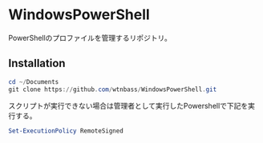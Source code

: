 # WindowsPowerShell

PowerShellのプロファイルを管理するリポジトリ。

## Installation

``` powershell
cd ~/Documents
git clone https://github.com/wtnbass/WindowsPowerShell.git
```

スクリプトが実行できない場合は管理者として実行したPowershellで下記を実行する。

``` powershell
Set-ExecutionPolicy RemoteSigned
```
